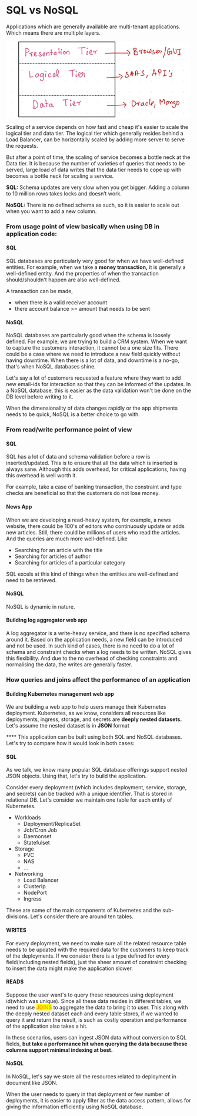 # SQL vs NoSQL

Applications which are generally available are multi-tenant applications. Which means there are multiple layers.

![N-tier architecture](<../.gitbook/assets/image (3).png>)

Scaling of a service depends on how fast and cheap it's easier to scale the logical tier and data tier. The logical tier which generally resides behind a Load Balancer, can be horizontally scaled by adding more server to serve the requests.

But after a point of time, the scaling of service becomes a bottle neck at the Data tier. It is because the number of varieties of queries that needs to be served, large load of data writes  that the data tier needs to cope up with becomes a bottle neck for scaling a service.&#x20;

**SQL:** Schema updates are very slow when you get bigger. Adding a column to 10 million rows takes locks and doesn’t work.

**NoSQL:** There is no defined schema as such, so it is easier to scale out when you want to add a new column.

### From usage point of view basically when using DB in application code:

#### SQL

SQL databases are particularly very good for when we have well-defined entities. For example, when we take a **money transaction,** it is generally a well-defined entity. And the properties of when the transaction should/shouldn't happen are also well-defined.&#x20;

A transaction can be made,&#x20;

* when there is a valid receiver account
* there account balance >= amount that needs to be sent

#### NoSQL

NoSQL databases are particularly good when the schema is loosely defined. For example, we are trying to build a CRM system. When we want to capture the customers interaction, it cannot be a one size fits. There could be a case where we need to introduce a new field quickly without having downtime. When there is a lot of data, and downtime is a no-go, that's when NoSQL databases shine.

Let's say a lot of customers requested a feature where they want to add new email-ids for interaction so that they can be informed of the updates. In a NoSQL database, this is easier as the data validation won't be done on the DB level before writing to it.

When the dimensionality of data changes rapidly or the app shipments needs to be quick, NoSQL is a better choice to go with.

### From read/write performance point of view

#### SQL

SQL has a lot of data and schema validation before a row is inserted/updated. This is to ensure that all the data which is inserted is always sane. Although this adds overhead, for critical applications, having this overhead is well worth it.&#x20;

For example, take a case of banking transaction, the constraint and type checks are beneficial so that the customers do not lose money.&#x20;

#### News App

When we are developing a read-heavy system, for example, a news website, there could be 100's of editors who continuously update or adds new articles. Still, there could be millions of users who read the articles. And the queries are much more well-defined. Like&#x20;

* Searching for an article with the title
* Searching for articles of author
* Searching for articles of a particular category

SQL excels at this kind of things when the entities are well-defined and need to be retrieved.

#### NoSQL

NoSQL is dynamic in nature.&#x20;

#### Building log aggregator web app

A log aggregator is a write-heavy service, and there is no specified schema around it. Based on the application needs, a new field can be introduced and not be used. In such kind of cases, there is no need to do a lot of schema and constraint checks when a log needs to be written. NoSQL gives this flexibility. And due to the no overhead of checking constraints and normalising the data, the writes are generally faster.&#x20;

### How queries and joins affect the performance of an application&#x20;

#### Building Kubernetes management web app

We are building a web app to help users manage their Kubernetes deployment. Kubernetes, as we know, considers all resources like deployments, ingress, storage, and secrets are **deeply nested datasets.** Let's assume the nested dataset is in **JSON** format

&#x20;**** This application can be built using both SQL and NoSQL databases. Let's try to compare how it would look in both cases:

#### SQL

As we talk, we know many popular SQL database offerings support nested JSON objects. Using that, let's try to build the application.

Consider every deployment (which includes deployment, service, storage, and secrets) can be tracked with a unique identifier. That is stored in relational DB. Let's consider we maintain one table for each entity of Kubernetes.

* Workloads
  * Deployment/ReplicaSet
  * Job/Cron Job
  * Daemonset
  * Statefulset
* Storage
  * PVC
  * NAS
  * ...
* Networking
  * Load Balancer
  * ClusterIp
  * NodePort
  * Ingress

These are some of the main components of Kubernetes and the sub-divisions. Let's consider there are around ten tables.&#x20;

#### WRITES

For every deployment, we need to make sure all the related resource table needs to be updated with the required data for the customers to keep track of the deployments. If we consider there is a type defined for every field(including nested fields), just the sheer amount of constraint checking to insert the data might make the application slower.&#x20;

#### READS

Suppose the user want's to query these resources using deployment id(which was unique). Since all these data resides in different tables, we need to use <mark style="color:orange;">**JOINS**</mark> to aggregate the data to bring it to user. This along with the deeply nested dataset each and every table stores, if we wanted to query it and return the result, is such as costly operation and performance of the application also takes a hit.&#x20;

In these scenarios, users can ingest JSON data without conversion to SQL fields, **but take a performance hit when querying the data because these columns support minimal indexing at best.**

#### **NoSQL**

In NoSQL, let's say we store all the resources related to deployment in document like JSON.&#x20;

When the user needs to query in that deployment or few number of deployments, it is easier to apply filter as the data access pattern, allows for giving the information efficiently using NoSQL database.&#x20;
